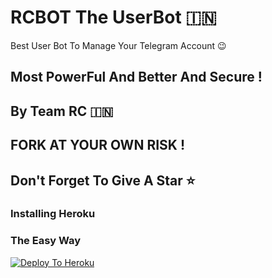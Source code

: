 # RCBOT The UserBot 🇮🇳

<p align="center">

Best User Bot To Manage Your Telegram Account 😉
## Most PowerFul And Better And Secure !

## By Team RC 🇮🇳

## FORK AT YOUR OWN RISK !
## Don't Forget To Give A Star ⭐
### Installing Heroku 

### The Easy Way
[![Deploy To Heroku](https://www.herokucdn.com/deploy/button.svg)](https://heroku.com/deploy?template=https://github.com/rushichoksi/IndianBot)
